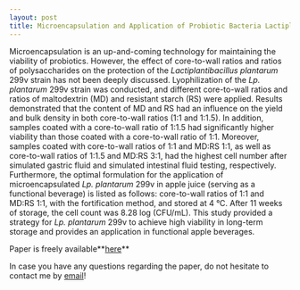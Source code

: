 ```yaml
---
layout: post
title: Microencapsulation and Application of Probiotic Bacteria Lactiplantibacillus plantarum 299v Strain
---
```


Microencapsulation is an up-and-coming technology for maintaining the viability of probiotics. 
However, the effect of core-to-wall ratios and ratios of polysaccharides on the protection of 
the *Lactiplantibacillus plantarum* 299v strain has not been deeply discussed. Lyophilization of the 
*Lp. plantarum* 299v strain was conducted, and different core-to-wall ratios and ratios of maltodextrin (MD) 
and resistant starch (RS) were applied. Results demonstrated that the content of MD and RS had an influence 
on the yield and bulk density in both core-to-wall ratios (1:1 and 1:1.5). In addition, samples coated with 
a core-to-wall ratio of 1:1.5 had significantly higher viability than those coated with a core-to-wall 
ratio of 1:1. Moreover, samples coated with core-to-wall ratios of 1:1 and MD:RS 1:1, as well as core-to-wall 
ratios of 1:1.5 and MD:RS 3:1, had the highest cell number after simulated gastric fluid and simulated 
intestinal fluid testing, respectively. Furthermore, the optimal formulation for the application of microencapsulated 
*Lp. plantarum* 299v in apple juice (serving as a functional beverage) is listed as follows: core-to-wall 
ratios of 1:1 and MD:RS 1:1, with the fortification method, and stored at 4 °C. After 11 weeks of storage, 
the cell count was 8.28 log (CFU/mL). This study provided a strategy for *Lp. plantarum* 299v to achieve 
high viability in long-term storage and provides an application in functional apple beverages.

Paper is freely available**[here](https://www.mdpi.com/2076-2607/11/4/947)**

In case you have any questions regarding the paper, do not hesitate to contact me by [email](mailto:gereattilaphd@gmail.com)!